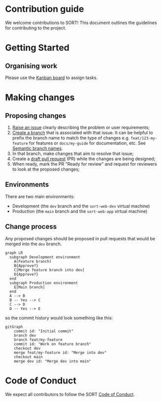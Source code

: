# Contribution guide

We welcome contributions to SORT! This document outlines the guidelines for contributing to the project.

# Getting Started

## Organising work

Please use the [Kanban board](https://github.com/orgs/RSE-Sheffield/projects/19) to assign tasks.

# Making changes

## Proposing changes

1. [Raise an issue](https://github.com/RSE-Sheffield/SORT/issues/new?template=Blank+issue) clearly describing the problem or user requirements;
2. [Create a branch](https://docs.github.com/en/issues/tracking-your-work-with-issues/using-issues/creating-a-branch-for-an-issue) that is associated with that issue. It can be helpful to prefix the branch name to match the type of changes e.g. `feat/123-my-feature` for features or `docs/my-guide` for documentation, etc. See [Semantic branch names](https://damiandabrowski.medium.com/semantic-branch-names-and-commit-messages-3ac38a6fcbb6).
3. In that branch, make changes that aim to resolve that issue;
4. Create a [draft pull request](https://docs.github.com/en/pull-requests/collaborating-with-pull-requests/proposing-changes-to-your-work-with-pull-requests/about-pull-requests#draft-pull-requests) (PR) while the changes are being designed;
5. When ready, mark the PR "Ready for review" and request for reviewers to look at the proposed changes;

## Environments

There are two main environments:

- Development (the `dev` branch and the `sort-web-dev` virtual machine)
- Production (the `main` branch and the `sort-web-app` virtual machine)

## Change process

Any proposed changes should be proposed in pull requests that would be merged into the `dev` branch.

```mermaid
graph LR
  subgraph Development environment
    A(Feature branch)
    B{Approve?}
    C[Merge feature branch into dev]
    D{Approve?}
  end
  subgraph Production environment
    E[Main branch]
  end
  A --> B
  B -- Yes --> C
  C --> D
  D -- Yes --> E
```

so the commit history would look something like this:

```mermaid
gitGraph
    commit id: "Initial commit"
    branch dev
    branch feat/my-feature
    commit id: "Work on feature branch"
    checkout dev
    merge feat/my-feature id: "Merge into dev"
    checkout main
    merge dev id: "Merge dev into main"
```

# Code of Conduct

We expect all contributors to follow the SORT [Code of Conduct](CODE_OF_CONDUCT.md).

